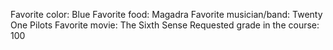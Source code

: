 Favorite color: Blue
Favorite food: Magadra
Favorite musician/band: Twenty One Pilots 
Favorite movie: The Sixth Sense
Requested grade in the course: 100
